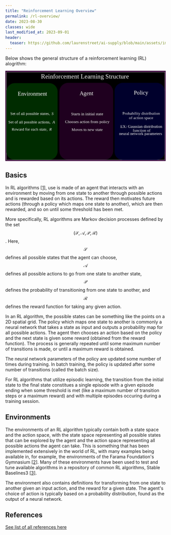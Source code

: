 ```yaml
---
title: "Reinforcement Learning Overview"
permalink: /rl-overview/
date: 2023-08-30
classes: wide
last_modified_at: 2023-09-01
header:
  teaser: https://github.com/laurenstreet/ai-supply/blob/main/assets/images/reinforce-learn.png?raw=true
---
```


Below shows the general structure of a reinforcement learning (RL) alogrithm:

![Reinforcement Learning Structure](https://github.com/laurenstreet/ai-supply/blob/main/assets/images/reinforce-learn.png?raw=true "Reinforcement Learning Structure")

## Basics
In RL algorithms [[1]](https://mitpress.mit.edu/9780262039246/reinforcement-learning/), use is made of an agent that interacts with an environment by moving from one state to another through possible actions and is rewarded based on its actions.  The reward then motivates future actions (through a policy which maps one state to another), which are then rewarded, and so on until some threshold has been met. 

More specifically, RL algorithms are Markov decision processes defined by the set $$(\mathcal{S},\mathcal{A},\mathcal{P},\mathcal{R})$$.  Here, $$\mathcal{S}$$ defines all possible states that the agent can choose, $$\mathcal{A}$$ defines all possible actions to go from one state to another state, $$\mathcal{P}$$ defines the probability of transitioning from one state to another, and $$\mathcal{R}$$ defines the reward function for taking any given action.

In an RL algorithm, the possible states can be something like the points on a 2D spatial grid.  The policy which maps one state to another is commonly a neural network that takes a state as input and outputs a probability map for all possible actions.  The agent then chooses an action based on the policy and the next state is given some reward (obtained from the reward function).  The process is generally repeated until some maximum number of transitions is made, or until a maximum reward is obtained.  

The neural network parameters of the policy are updated some number of times during training.  In batch training, the policy is updated after some number of transitions (called the batch size). 

For RL algorithms that utilize episodic learning, the transition from the initial state to the final state constitues a single episode with a given episode ending when some threshold is met (like a maximum number of transition steps or a maximum reward) and with multiple episodes occuring during a training session.

## Environments

The environments of an RL algorithm typically contain both a state space and the action space, with the state space representing all possible states that can be explored by the agent and the action space representing all possible actions the agent can take.  This is something that has been implemented extensively in the world of RL, with many examples being available in, for example, the environments of the Farama Foundation's Gymnasium [[2]](https://gymnasium.farama.org/).  Many of these environments have been used to test and tune available algorithms in a repository of common RL algorithms, Stable Baselines3 [[3]](https://github.com/DLR-RM/stable-baselines3).

The environment also contains definitions for transforming from one state to another given an input action, and the reward for a given state.  The agent's choice of action is typically based on a probability distribution, found as the output of a neural network.

## References

[See list of all references here](https://laurenstreet.github.io/ai-supply/refs-rl-overview/)
